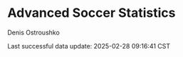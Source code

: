 # Advanced Soccer Statistics
Denis Ostroushko

<!-- gfm -->

Last successful data update: 2025-02-28 09:16:41 CST
